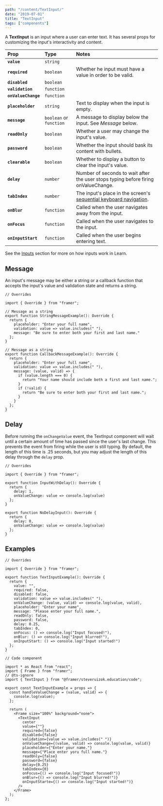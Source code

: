 ```yaml
---
path: "/content/TextInput/"
date: "2019-07-01"
title: "TextInput"
tags: ["components"]
---
```


A **TextInput** is an input where a user can enter text. It has several props
for customizing the input's interactivity and content.

| Prop                | Type                    | Notes                                                                                                                                             |
| :------------------ | :---------------------- | :------------------------------------------------------------------------------------------------------------------------------------------------ |
| **`value`**         | `string`                |                                                                                                                                                   |
| **`required`**      | `boolean`               | Whether he input must have a value in order to be valid.                                                                                          |
| **`disabled`**      | `boolean`               |                                                                                                                                                   |
| **`validation`**    | `function`              |                                                                                                                                                   |
| **`onValueChange`** | `function`              |                                                                                                                                                   |
| **`placeholder`**   | `string`                | Text to display when the input is empty.                                                                                                          |
| **`message`**       | `boolean` or `function` | A message to display below the input. See _Message_ below.                                                                                        |
| **`readOnly`**      | `boolean`               | Whether a user may change the input's value.                                                                                                      |
| **`password`**      | `boolean`               | Whether the input should bask its content with bullets.                                                                                           |
| **`clearable`**     | `boolean`               | Whether to display a button to clear the input's value.                                                                                           |
| **`delay`**         | `number`                | Number of seconds to wait after the user stops typing before firing onValueChange.                                                                |
| **`tabIndex`**      | `number`                | The input's place in the screen's [sequential keyboard navigation](https://developer.mozilla.org/en-US/docs/Web/HTML/Global_attributes/tabindex). |
| **`onBlur`**        | `function`              | Called when the user navigates away from the input.                                                                                               |
| **`onFocus`**       | `function`              | Called when the user navigates to the input.                                                                                                      |
| **`onInputStart`**  | `function`              | Called when the user begins entering text.                                                                                                        |

See the [Inputs](content/Inputs/) section for more on how inputs work in Learn.

## Message

An input's message may be either a string or a callback function that accepts
the input's value and validation state and returns a string.

```tsx
// Overrides

import { Override } from "framer";

// Message as a string
export function StringMessageExample(): Override {
  return {
    placeholder: "Enter your full name",
    validation: value => value.includes(" "),
    message: "Be sure to enter both your first and last name."
  };
}

// Message as a string
export function CallbackMessageExample(): Override {
  return {
    placeholder: "Enter your full name",
    validation: value => value.includes(" "),
    message: (value, valid) => {
      if (value.length === 0) {
        return "Your name should include both a first and last name.";
      }
      if (!valid) {
        return "Be sure to enter both your first and last name.";
      }
    }
  };
}
```

## Delay

Before running the `onChangeValue` event, the TextInput component will wait
until a certain amount of time has passed since the user's last change. This
prevents the event from firing while the user is still typing. By default, the
length of this time is .25 seconds, but you may adjust the length of this delay
through the `delay` prop.

```tsx
// Overrides

import { Override } from "framer";

export function InputWithDelay(): Override {
  return {
    delay: 1,
    onValueChange: value => console.log(value)
  };
}

export function NoDelayInput(): Override {
  return {
    delay: 0,
    onValueChange: value => console.log(value)
  };
}
```

## Examples

```tsx
// Overrides

import { Override } from "framer";

export function TextInputExample(): Override {
  return {
    value: "",
    required: false,
    disabled: false,
    validation: value => value.includes(" "),
    onValueChange: (value, valid) => console.log(value, valid),
    placeholder: "Enter your name",
    message: "Please enter your full name.",
    readOnly: false,
    password: false,
    delay: 0.25,
    tabIndex: 0,
    onFocus: () => console.log("Input focused!"),
    onBlur: () => console.log("Input blurred!"),
    onInputStart: () => console.log("Input started!")
  };
}
```

```tsx
// Code component

import * as React from "react";
import { Frame } from "framer";
// @ts-ignore
import { TextInput } from "@framer/steveruizok.education/code";

export const TextInputExample = props => {
  const handleValueChange = (value, valid) => {
    console.log(value);
  };

  return (
    <Frame size="100%" background="none">
      <TextInput
        center
        value={""}
        required={false}
        disabled={false}
        validation={value => value.includes(" ")}
        onValueChange={(value, valid) => console.log(value, valid)}
        placeholder={"Enter your name."}
        message={"Place enter yoru full name."}
        readOnly={false}
        password={false}
        delay={0.25}
        tabIndex={0}
        onFocus={() => console.log("Input focused!")}
        onBlur={() => console.log("Input blurred!")}
        onInputStarte={() => console.log("Input started!")}
      />
    </Frame>
  );
};
```

